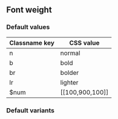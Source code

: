## Font weight


<!-- <values.fontWeight> -->
### Default values
|Classname key|CSS value      |
|-------------|---------------|
|n            |normal         |
|b            |bold           |
|br           |bolder         |
|lr           |lighter        |
|$num         |[[100,900,100]]|

<!-- </values.fontWeight> -->


<!-- <variants.fontWeight> -->
### Default variants

<!-- </variants.fontWeight> -->
